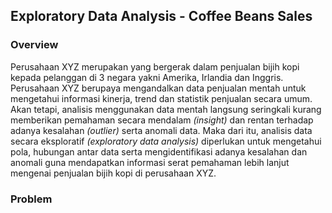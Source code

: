 ## Exploratory Data Analysis - Coffee Beans Sales

### Overview
Perusahaan XYZ merupakan yang bergerak dalam penjualan bijih kopi kepada pelanggan di 3 negara yakni Amerika, Irlandia dan Inggris. Perusahaan XYZ berupaya mengandalkan data penjualan mentah untuk mengetahui informasi kinerja, trend dan statistik penjualan secara umum. Akan tetapi, analisis menggunakan data mentah langsung seringkali kurang memberikan pemahaman secara mendalam *(insight)* dan rentan terhadap adanya kesalahan *(outlier)* serta anomali data. Maka dari itu, analisis data secara eksploratif *(exploratory data analysis)* diperlukan untuk mengetahui pola, hubungan antar data serta mengidentifikasi adanya kesalahan dan anomali guna mendapatkan informasi serat pemahaman lebih lanjut mengenai penjualan bijih kopi di perusahaan XYZ. 

### Problem 
